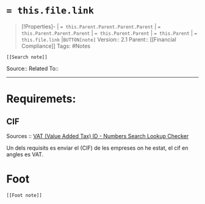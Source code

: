# `= this.file.link`
>[!Properties]- | `= this.Parent.Parent.Parent.Parent` |  `= this.Parent.Parent.Parent` | `= this.Parent.Parent` | `= this.Parent` | `= this.file.link` |`BUTTON[note]` 
>Version:: 2.1
>Parent:: [[Financial Compliance]]
>Tags: #Notes
```meta-bind-embed
[[Search note]]
```
Source::
Related To::
***
# Requiremets:

## CIF

Sources ::  [VAT (Value Added Tax) ID - Numbers Search Lookup Checker](https://vat-search.com/)

Un dels requisits es enviar el (CIF) de les empreses on he estat, el cif en angles es VAT.






# Foot
```meta-bind-embed
[[Foot note]]
``` 